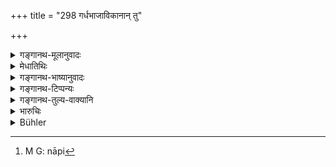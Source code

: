 +++
title = "298 गर्धभाजाविकानान् तु"

+++

<details><summary>गङ्गानथ-मूलानुवादः</summary>

In the case of donkeys, goat and sheep the fine shall consist of five ‘māṣas’; and the fine shall be one ‘māṣa’ for the killing of a dog ok a pig.—(298)
</details>

<details><summary>मेधातिथिः</summary>

पञ्च माषाः परिमाणम् अस्येति **पाञ्चमाषिकः** । माषस्य च द्रव्यजातेर् अनुपपादनान् मध्यमकल्पनायाश् च न्याय्यत्वाद् रौप्यस्य निर्देशो ऽयम् इत्य् आहुः । हिरण्यं तु युक्तम् । एवं तत्समम् इति न[^२८१] वाधिकं भवति । अनुबन्धाद्यपेक्षया तु द्रव्यजातिः कल्प्येति सिद्धान्तः ॥ ८.२९८ ॥


[^२८१]:
     M G: nāpi
</details>

<details><summary>गङ्गानथ-भाष्यानुवादः</summary>

The term ‘*pāñcamāṣika*’ means ‘that of which *five māṣas* is the measure’; since the substance is not mentioned of which there shall be ‘five māṣas,’ the most reasonable conclusion is to take the mean,
*i.e*., a substance of medium quality; hence it is ‘*five māṣas*’ of
*silver* that is meant; so say some people.

But the right view is to take it as referring to *gold*; and in this sense the present assertion does not militate against anything that has been said before with regard to its being ‘equal to it’ (?)

The final conclusion is that the exact substance is to be determined in accordance with the circumstances of each individual case.—(298)
</details>

<details><summary>गङ्गानथ-टिप्पन्यः</summary>

This verse is quoted in *Vivādaratnākara* (p; 283), which notes that the
‘*māṣaka*’ is equal to two *kṛṣṇalas*, as declared by *Pārijāta*;—in
*Parāśaramādhava* (Vyavahāra, p. 291);—and in *Mitākṣarā* (2.300), where
*Bālambhaṭṭī* adds the following notes:—For the killing of a donkey, or
goat, or sheep, the fine consists in *silver*, 5 *Māsas* in weight, and
not *gold*, and for the killing of a dog or a pig, one *Māṣa* of silver.
It notes both the readings, ‘*pāñcamāṣikaḥ*... *māṣikaḥ*’ and
‘*pañcamāṣakaḥ...... māṣakaḥ*’.
</details>

<details><summary>गङ्गानथ-तुल्य-वाक्यानि</summary>

**(verses 8.295-298)**

See Comparative notes for [Verse
8.295].
</details>

<details><summary>भारुचिः</summary>

**माषिक**ग्रहणेन चात्र द्रव्यग्रहणं पुरुषशक्त्यपराधानुबन्धसामर्थ्याद् विज्ञेयम् । विशेषतः सपरिग्रहप्राणिहिंसाविषयश् चायं दण्ड उच्यमानो यानोपघाताद् अन्यत्रापि कार्यसामान्याद् विज्ञायते ॥ ८.२९७ ॥
</details>

<details><summary>Bühler</summary>

298	For donkeys, sheep, and goats the fine shall be five mashas; but the punishment for killing a dog or a pig shall be one masha.
</details>

